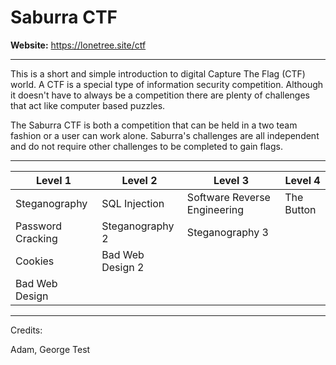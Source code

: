# Saburra CTF

**Website:** https://lonetree.site/ctf

---

This is a short and simple introduction to digital Capture The Flag (CTF) world. A CTF is a special type of information security competition. Although it doesn't have to always be a competition there are plenty of challenges that act like computer based puzzles.

The Saburra CTF is both a competition that can be held in a two team fashion or a user can work alone. Saburra's challenges are all independent and do not require other challenges to be completed to gain flags. 

---

| Level 1           | Level 2          | Level 3                      | Level 4    |
| ----------------- | ---------------- | ---------------------------- | ---------- |
| Steganography     | SQL Injection    | Software Reverse Engineering | The Button |
| Password Cracking | Steganography 2  | Steganography 3              |            |
| Cookies           | Bad Web Design 2 |                              |            |
| Bad Web Design    |                  |                              |            |

---

Credits:

Adam, George Test